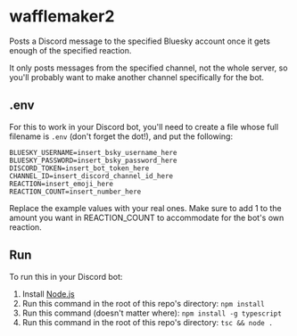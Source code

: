 # wafflemaker2
Posts a Discord message to the specified Bluesky account once it gets enough of the specified reaction.

It only posts messages from the specified channel, not the whole server, so you'll probably want to make another channel specifically for the bot.

## .env
For this to work in your Discord bot, you'll need to create a file whose full filename is `.env` (don't forget the dot!),
and put the following:
```dotenv
BLUESKY_USERNAME=insert_bsky_username_here
BLUESKY_PASSWORD=insert_bsky_password_here
DISCORD_TOKEN=insert_bot_token_here
CHANNEL_ID=insert_discord_channel_id_here
REACTION=insert_emoji_here
REACTION_COUNT=insert_number_here
```
Replace the example values with your real ones. Make sure to add 1 to the amount you want in REACTION_COUNT to accommodate for the bot's own reaction.

## Run
To run this in your Discord bot:
1. Install [Node.js](https://nodejs.org)
2. Run this command in the root of this repo's directory: `npm install`
3. Run this command (doesn't matter where): `npm install -g typescript`
4. Run this command in the root of this repo's directory: `tsc && node .`
